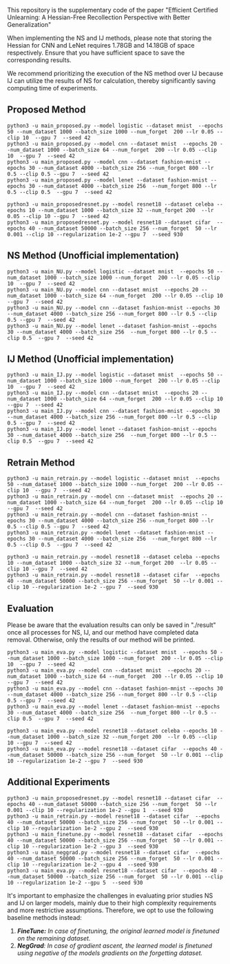 This repository is the supplementary code of the paper "Efficient Certified Unlearning: A Hessian-Free Recollection Perspective with Better Generalization"


When implementing the NS and IJ methods, please note that storing the Hessian for CNN and LeNet requires 1.78GB and 14.18GB of space respectively. Ensure that you have sufficient space to save the corresponding results.

We recommend prioritizing the execution of the NS method over IJ because IJ can utilize the results of NS for calculation, thereby significantly saving computing time of experiments.

## Proposed Method
    python3 -u main_proposed.py --model logistic --dataset mnist  --epochs 50 --num_dataset 1000 --batch_size 1000 --num_forget  200 --lr 0.05 --clip 10  --gpu 7  --seed 42
    python3 -u main_proposed.py --model cnn --dataset mnist  --epochs 20 --num_dataset 1000 --batch_size 64 --num_forget  200 --lr 0.05 --clip 10  --gpu 7  --seed 42
    python3 -u main_proposed.py --model cnn --dataset fashion-mnist --epochs 30 --num_dataset 4000 --batch_size 256 --num_forget 800 --lr 0.5 --clip 0.5 --gpu 7  --seed 42
    python3 -u main_proposed.py --model lenet --dataset fashion-mnist --epochs 30 --num_dataset 4000 --batch_size 256  --num_forget 800 --lr 0.5 --clip 0.5  --gpu 7  --seed 42
    
    python3 -u main_proposedresnet.py --model resnet18 --dataset celeba --epochs 10 --num_dataset 1000 --batch_size 32 --num_forget 200  --lr 0.05 --clip 10 --gpu 7  --seed 42
    python3 -u main_proposedresnet.py --model resnet18 --dataset cifar  --epochs 40 --num_dataset 50000 --batch_size 256 --num_forget  50 --lr 0.001 --clip 10 --regularization 1e-2 --gpu 7  --seed 930

## NS Method (Unofficial implementation)
    python3 -u main_NU.py --model logistic --dataset mnist  --epochs 50 --num_dataset 1000 --batch_size 1000 --num_forget  200 --lr 0.05 --clip 10  --gpu 7  --seed 42
    python3 -u main_NU.py --model cnn --dataset mnist  --epochs 20 --num_dataset 1000 --batch_size 64 --num_forget  200 --lr 0.05 --clip 10  --gpu 7  --seed 42
    python3 -u main_NU.py --model cnn --dataset fashion-mnist --epochs 30 --num_dataset 4000 --batch_size 256 --num_forget 800 --lr 0.5 --clip 0.5 --gpu 7  --seed 42
    python3 -u main_NU.py --model lenet --dataset fashion-mnist --epochs 30 --num_dataset 4000 --batch_size 256  --num_forget 800 --lr 0.5 --clip 0.5  --gpu 7  --seed 42

## IJ Method (Unofficial implementation)
    python3 -u main_IJ.py --model logistic --dataset mnist  --epochs 50 --num_dataset 1000 --batch_size 1000 --num_forget  200 --lr 0.05 --clip 10  --gpu 7  --seed 42
    python3 -u main_IJ.py --model cnn --dataset mnist  --epochs 20 --num_dataset 1000 --batch_size 64 --num_forget  200 --lr 0.05 --clip 10  --gpu 7  --seed 42
    python3 -u main_IJ.py --model cnn --dataset fashion-mnist --epochs 30 --num_dataset 4000 --batch_size 256 --num_forget 800 --lr 0.5 --clip 0.5 --gpu 7  --seed 42
    python3 -u main_IJ.py --model lenet --dataset fashion-mnist --epochs 30 --num_dataset 4000 --batch_size 256  --num_forget 800 --lr 0.5 --clip 0.5  --gpu 7  --seed 42

## Retrain Method
    python3 -u main_retrain.py --model logistic --dataset mnist  --epochs 50 --num_dataset 1000 --batch_size 1000 --num_forget  200 --lr 0.05 --clip 10  --gpu 7  --seed 42
    python3 -u main_retrain.py --model cnn --dataset mnist  --epochs 20 --num_dataset 1000 --batch_size 64 --num_forget  200 --lr 0.05 --clip 10  --gpu 7  --seed 42
    python3 -u main_retrain.py --model cnn --dataset fashion-mnist --epochs 30 --num_dataset 4000 --batch_size 256 --num_forget 800 --lr 0.5 --clip 0.5 --gpu 7  --seed 42
    python3 -u main_retrain.py --model lenet --dataset fashion-mnist --epochs 30 --num_dataset 4000 --batch_size 256  --num_forget 800 --lr 0.5 --clip 0.5  --gpu 7  --seed 42

    python3 -u main_retrain.py --model resnet18 --dataset celeba --epochs 10 --num_dataset 1000 --batch_size 32 --num_forget 200  --lr 0.05 --clip 10 --gpu 7  --seed 42
    python3 -u main_retrain.py --model resnet18 --dataset cifar  --epochs 40 --num_dataset 50000 --batch_size 256 --num_forget  50 --lr 0.001 --clip 10 --regularization 1e-2 --gpu 7  --seed 930

## Evaluation
Please be aware that the evaluation results can only be saved in "./result" once all processes for NS, IJ, and our method have completed data removal. Otherwise, only the results of our method will be printed.

    python3 -u main_eva.py --model logistic --dataset mnist  --epochs 50 --num_dataset 1000 --batch_size 1000 --num_forget  200 --lr 0.05 --clip 10  --gpu 7  --seed 42
    python3 -u main_eva.py --model cnn --dataset mnist  --epochs 20 --num_dataset 1000 --batch_size 64 --num_forget  200 --lr 0.05 --clip 10  --gpu 7  --seed 42
    python3 -u main_eva.py --model cnn --dataset fashion-mnist --epochs 30 --num_dataset 4000 --batch_size 256 --num_forget 800 --lr 0.5 --clip 0.5 --gpu 7  --seed 42
    python3 -u main_eva.py --model lenet --dataset fashion-mnist --epochs 30 --num_dataset 4000 --batch_size 256  --num_forget 800 --lr 0.5 --clip 0.5  --gpu 7  --seed 42
    
    python3 -u main_eva.py --model resnet18 --dataset celeba --epochs 10 --num_dataset 1000 --batch_size 32 --num_forget 200  --lr 0.05 --clip 10 --gpu 7  --seed 42
    python3 -u main_eva.py --model resnet18 --dataset cifar  --epochs 40 --num_dataset 50000 --batch_size 256 --num_forget  50 --lr 0.001 --clip 10 --regularization 1e-2 --gpu 7  --seed 930



## Additional Experiments

    python3 -u main_proposedresnet.py --model resnet18 --dataset cifar  --epochs 40 --num_dataset 50000 --batch_size 256 --num_forget  50 --lr 0.001 --clip 10 --regularization 1e-2 --gpu 1  --seed 930
    python3 -u main_retrain.py --model resnet18 --dataset cifar  --epochs 40 --num_dataset 50000 --batch_size 256 --num_forget  50 --lr 0.001 --clip 10 --regularization 1e-2 --gpu 2  --seed 930
    python3 -u main_finetune.py --model resnet18 --dataset cifar  --epochs 40 --num_dataset 50000 --batch_size 256 --num_forget  50 --lr 0.001 --clip 10 --regularization 1e-2 --gpu 3  --seed 930
    python3 -u main_neggrad.py --model resnet18 --dataset cifar  --epochs 40 --num_dataset 50000 --batch_size 256 --num_forget  50 --lr 0.001 --clip 10 --regularization 1e-2 --gpu 4  --seed 930
    python3 -u main_eva.py --model resnet18 --dataset cifar  --epochs 40 --num_dataset 50000 --batch_size 256 --num_forget  50 --lr 0.001 --clip 10 --regularization 1e-2 --gpu 5  --seed 930


It's important to emphasize the challenges in evaluating prior studies NS and IJ on larger models, mainly due to their high complexity requirements and more restrictive assumptions. Therefore, we opt to use the following baseline methods instead:
1. ***FineTune:** In case of finetuning, the original learned model is finetuned on the remaining dataset.* 
2. ***NegGrad**: In case of gradient ascent, the learned model is finetuned using negative of the models gradients on the forgetting dataset.*
